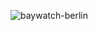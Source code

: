 ![baywatch-berlin](https://github.com/tobwil/markdown_content/assets/72387477/d89ae01e-dcc1-4246-9470-48bdddb8c88b)
